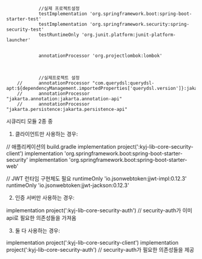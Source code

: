                 //실제 프로젝트설정
                testImplementation 'org.springframework.boot:spring-boot-starter-test'
                testImplementation 'org.springframework.security:spring-security-test'
                testRuntimeOnly 'org.junit.platform:junit-platform-launcher'
        
        
                annotationProcessor 'org.projectlombok:lombok'



				//실제프로젝트 설정
        //		annotationProcessor "com.querydsl:querydsl-apt:${dependencyManagement.importedProperties['querydsl.version']}:jakarta"
        //		annotationProcessor "jakarta.annotation:jakarta.annotation-api"
        //		annotationProcessor "jakarta.persistence:jakarta.persistence-api"
 
시큐리티 모듈 2종 중 
1. 클라이언트만 사용하는 경우:

// 애플리케이션의 build.gradle
implementation project(':kyj-lib-core-security-client')
implementation 'org.springframework.boot:spring-boot-starter-security'
implementation 'org.springframework.boot:spring-boot-starter-web'

// JWT 런타임 구현체도 필요
runtimeOnly 'io.jsonwebtoken:jjwt-impl:0.12.3'
runtimeOnly 'io.jsonwebtoken:jjwt-jackson:0.12.3'

2. 인증 서버만 사용하는 경우:

implementation project(':kyj-lib-core-security-auth')
// security-auth가 이미 api로 필요한 의존성들을 가져옴

3. 둘 다 사용하는 경우:

implementation project(':kyj-lib-core-security-client')
implementation project(':kyj-lib-core-security-auth')
// security-auth가 필요한 의존성들을 제공
